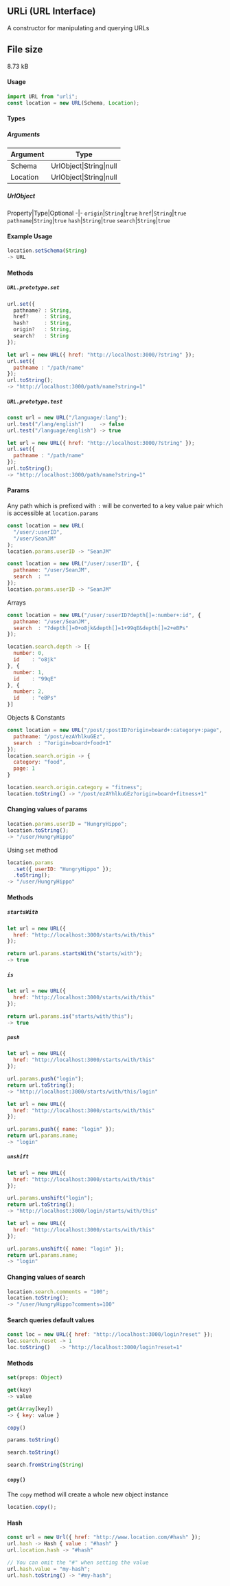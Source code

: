 ## URLi (URL Interface)
A constructor for manipulating and querying URLs

## File size
8.73 kB

#### Usage
```js
import URL from "urli";
const location = new URL(Schema, Location);
```

#### Types

##### Arguments
Argument|Type
-|-
Schema|UrlObject\|String\|null
Location|UrlObject\|String\|null

##### UrlObject
Property|Type|Optional
-|-
`origin`|`String`|`true`
`href`|`String`|`true`
`pathname`|`String`|`true`
`hash`|`String`|`true`
`search`|`String`|`true`

#### Example Usage

```javascript
location.setSchema(String)
-> URL
```

#### Methods

##### `URL.prototype.set`

```javascript
url.set({
  pathname? : String,
  href?     : String,
  hash?     : String,
  origin?   : String,
  search?   : String
});
```

```javascript
let url = new URL({ href: "http://localhost:3000/?string" });
url.set({
  pathname : "/path/name"
});
url.toString();
-> "http://localhost:3000/path/name?string=1"
```

##### `URL.prototype.test`

```javascript
const url = new URL("/language/:lang");
url.test("/lang/english")     -> false
url.test("/language/english") -> true
```

```javascript
let url = new URL({ href: "http://localhost:3000/?string" });
url.set({
  pathname : "/path/name"
});
url.toString();
-> "http://localhost:3000/path/name?string=1"
```


#### Params

Any path which is prefixed with `:` will be converted to a key value pair which is accessible at `location.params`

```javascript
const location = new URL(
  "/user/:userID",
  "/user/SeanJM"
);
location.params.userID -> "SeanJM"

```
```javascript
const location = new URL("/user/:userID", {
  pathname: "/user/SeanJM",
  search  : ""
});
location.params.userID -> "SeanJM"
```

Arrays
```javascript
const location = new URL("/user/:userID?depth[]=:number+:id", {
  pathname: "/user/SeanJM",
  search  : "?depth[]=0+o8jk&depth[]=1+99qE&depth[]=2+eBPs"
});

location.search.depth -> [{
  number: 0,
  id    : "o8jk"
}, {
  number: 1,
  id    : "99qE"
}, {
  number: 2,
  id    : "eBPs"
}]
```

Objects & Constants
```javascript
const location = new URL("/post/:postID?origin=board+:category+:page", {
  pathname: "/post/ezAYhlkuGEz",
  search  : "?origin=board+food+1"
});
location.search.origin -> {
  category: "food",
  page: 1
}

location.search.origin.category = "fitness";
location.toString() -> "/post/ezAYhlkuGEz?origin=board+fitness+1"
```

#### Changing values of params
```javascript
location.params.userID = "HungryHippo";
location.toString();
-> "/user/HungryHippo"
```

Using `set` method
```javascript
location.params
  .set({ userID: "HungryHippo" });
  .toString();
-> "/user/HungryHippo"
```

#### Methods

##### `startsWith`

```javascript
let url = new URL({
  href: "http://localhost:3000/starts/with/this"
});

return url.params.startsWith("starts/with");
-> true
```

##### `is`

```javascript
let url = new URL({
  href: "http://localhost:3000/starts/with/this"
});

return url.params.is("starts/with/this");
-> true
```

##### `push`

```javascript
let url = new URL({
  href: "http://localhost:3000/starts/with/this"
});

url.params.push("login");
return url.toString();
-> "http://localhost:3000/starts/with/this/login"
```

```javascript
let url = new URL({
  href: "http://localhost:3000/starts/with/this"
});

url.params.push({ name: "login" });
return url.params.name;
-> "login"
```

##### `unshift`

```javascript
let url = new URL({
  href: "http://localhost:3000/starts/with/this"
});

url.params.unshift("login");
return url.toString();
-> "http://localhost:3000/login/starts/with/this"
```

```javascript
let url = new URL({
  href: "http://localhost:3000/starts/with/this"
});

url.params.unshift({ name: "login" });
return url.params.name;
-> "login"
```

#### Changing values of search
```javascript
location.search.comments = "100";
location.toString();
-> "/user/HungryHippo?comments=100"
```

#### Search queries default values
```javascript
const loc = new URL({ href: "http://localhost:3000/login?reset" });
loc.search.reset -> 1
loc.toString()   -> "http://localhost:3000/login?reset=1"
```

#### Methods
```javascript
set(props: Object)
```

```javascript
get(key)
-> value
```

```javascript
get(Array[key])
-> { key: value }
```

```javascript
copy()
```

```javascript
params.toString()
```

```javascript
search.toString()
```

```javascript
search.fromString(String)
```

#### `copy()`

The `copy` method will create a whole new object instance

```javascript
location.copy();
```

#### Hash
```javascript
const url = new Url({ href: "http://www.location.com/#hash" });
url.hash -> Hash { value : "#hash" }
url.location.hash -> "#hash"

// You can omit the "#" when setting the value
url.hash.value = "my-hash";
url.hash.toString() -> "#my-hash";
```